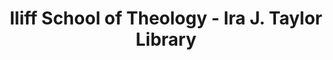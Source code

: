 ---
layout: repo
title: "Iliff School of Theology - Ira J. Taylor Library "
id: 12550
permalink: repos/12550/
---